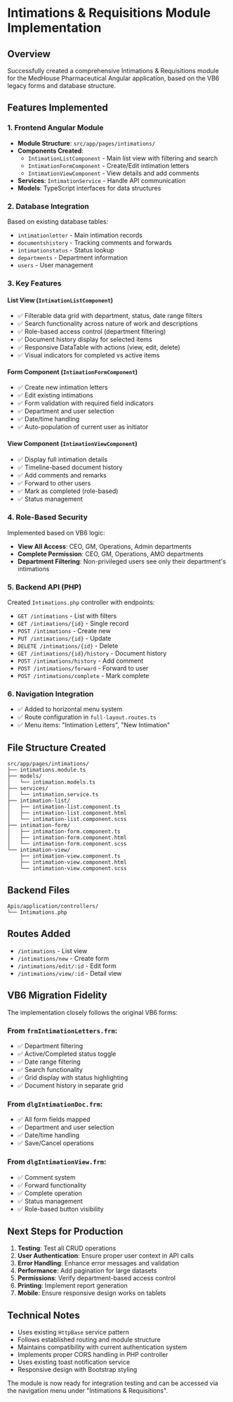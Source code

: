 # Intimations & Requisitions Module Implementation

## Overview
Successfully created a comprehensive Intimations & Requisitions module for the MedHouse Pharmaceutical Angular application, based on the VB6 legacy forms and database structure.

## Features Implemented

### 1. **Frontend Angular Module**
- **Module Structure**: `src/app/pages/intimations/`
- **Components Created**:
  - `IntimationListComponent` - Main list view with filtering and search
  - `IntimationFormComponent` - Create/Edit intimation letters
  - `IntimationViewComponent` - View details and add comments
- **Services**: `IntimationService` - Handle API communication
- **Models**: TypeScript interfaces for data structures

### 2. **Database Integration**
Based on existing database tables:
- `intimationletter` - Main intimation records
- `documentshistory` - Tracking comments and forwards
- `intimationstatus` - Status lookup
- `departments` - Department information
- `users` - User management

### 3. **Key Features**

#### **List View (`IntimationListComponent`)**
- ✅ Filterable data grid with department, status, date range filters
- ✅ Search functionality across nature of work and descriptions
- ✅ Role-based access control (department filtering)
- ✅ Document history display for selected items
- ✅ Responsive DataTable with actions (view, edit, delete)
- ✅ Visual indicators for completed vs active items

#### **Form Component (`IntimationFormComponent`)**
- ✅ Create new intimation letters
- ✅ Edit existing intimations
- ✅ Form validation with required field indicators
- ✅ Department and user selection
- ✅ Date/time handling
- ✅ Auto-population of current user as initiator

#### **View Component (`IntimationViewComponent`)**
- ✅ Display full intimation details
- ✅ Timeline-based document history
- ✅ Add comments and remarks
- ✅ Forward to other users
- ✅ Mark as completed (role-based)
- ✅ Status management

### 4. **Role-Based Security**
Implemented based on VB6 logic:
- **View All Access**: CEO, GM, Operations, Admin departments
- **Complete Permission**: CEO, GM, Operations, AMO departments
- **Department Filtering**: Non-privileged users see only their department's intimations

### 5. **Backend API (PHP)**
Created `Intimations.php` controller with endpoints:
- `GET /intimations` - List with filters
- `GET /intimations/{id}` - Single record
- `POST /intimations` - Create new
- `PUT /intimations/{id}` - Update
- `DELETE /intimations/{id}` - Delete
- `GET /intimations/{id}/history` - Document history
- `POST /intimations/history` - Add comment
- `POST /intimations/forward` - Forward to user
- `POST /intimations/complete` - Mark complete

### 6. **Navigation Integration**
- ✅ Added to horizontal menu system
- ✅ Route configuration in `full-layout.routes.ts`
- ✅ Menu items: "Intimation Letters", "New Intimation"

## File Structure Created

```
src/app/pages/intimations/
├── intimations.module.ts
├── models/
│   └── intimation.models.ts
├── services/
│   └── intimation.service.ts
├── intimation-list/
│   ├── intimation-list.component.ts
│   ├── intimation-list.component.html
│   └── intimation-list.component.scss
├── intimation-form/
│   ├── intimation-form.component.ts
│   ├── intimation-form.component.html
│   └── intimation-form.component.scss
└── intimation-view/
    ├── intimation-view.component.ts
    ├── intimation-view.component.html
    └── intimation-view.component.scss
```

## Backend Files
```
Apis/application/controllers/
└── Intimations.php
```

## Routes Added
- `/intimations` - List view
- `/intimations/new` - Create form
- `/intimations/edit/:id` - Edit form  
- `/intimations/view/:id` - Detail view

## VB6 Migration Fidelity
The implementation closely follows the original VB6 forms:

### From `frmIntimationLetters.frm`:
- ✅ Department filtering
- ✅ Active/Completed status toggle
- ✅ Date range filtering
- ✅ Search functionality
- ✅ Grid display with status highlighting
- ✅ Document history in separate grid

### From `dlgIntimationDoc.frm`:
- ✅ All form fields mapped
- ✅ Department and user selection
- ✅ Date/time handling
- ✅ Save/Cancel operations

### From `dlgIntimationView.frm`:
- ✅ Comment system
- ✅ Forward functionality
- ✅ Complete operation
- ✅ Status management
- ✅ Role-based button visibility

## Next Steps for Production
1. **Testing**: Test all CRUD operations
2. **User Authentication**: Ensure proper user context in API calls
3. **Error Handling**: Enhance error messages and validation
4. **Performance**: Add pagination for large datasets
5. **Permissions**: Verify department-based access control
6. **Printing**: Implement report generation
7. **Mobile**: Ensure responsive design works on tablets

## Technical Notes
- Uses existing `HttpBase` service pattern
- Follows established routing and module structure
- Maintains compatibility with current authentication system
- Implements proper CORS handling in PHP controller
- Uses existing toast notification service
- Responsive design with Bootstrap styling

The module is now ready for integration testing and can be accessed via the navigation menu under "Intimations & Requisitions".
